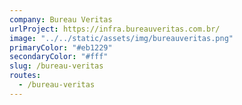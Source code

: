 ```yaml
---
company: Bureau Veritas
urlProject: https://infra.bureauveritas.com.br/
image: "../../static/assets/img/bureauveritas.png"
primaryColor: "#eb1229"
secondaryColor: "#fff"
slug: /bureau-veritas
routes:
  - /bureau-veritas
---
```

